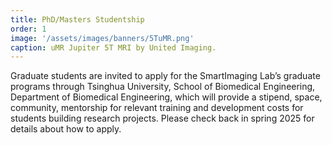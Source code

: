 ```yaml
---
title: PhD/Masters Studentship
order: 1
image: '/assets/images/banners/5TuMR.png'
caption: uMR Jupiter 5T MRI by United Imaging.
---
```


Graduate students are invited to apply for the SmartImaging Lab’s graduate programs through Tsinghua University, School of Biomedical Engineering, Department of Biomedical Engineering, which will provide a stipend, space, community, mentorship for relevant training and development costs for students building research projects. Please check back in spring 2025 for details about how to apply.